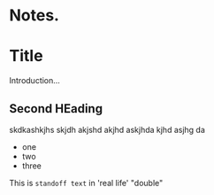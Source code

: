 # Notes. 

# Title

Introduction...

## Second HEading

skdkashkjhs skjdh akjshd akjhd askjhda kjhd asjhg da

- one  
- two
- three 

This is `standoff text` in 'real life' "double"


